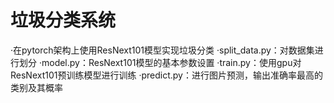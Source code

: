 # 垃圾分类系统
·在pytorch架构上使用ResNext101模型实现垃圾分类
·split_data.py：对数据集进行划分
·model.py：ResNext101模型的基本参数设置
·train.py：使用gpu对ResNext101预训练模型进行训练
·predict.py：进行图片预测，输出准确率最高的类别及其概率
